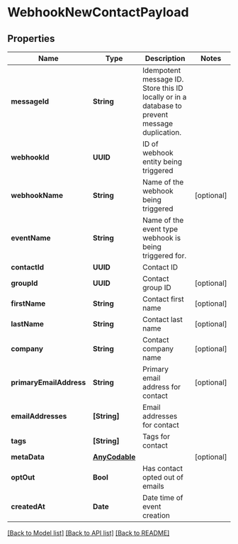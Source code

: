 # WebhookNewContactPayload

## Properties
Name | Type | Description | Notes
------------ | ------------- | ------------- | -------------
**messageId** | **String** | Idempotent message ID. Store this ID locally or in a database to prevent message duplication. | 
**webhookId** | **UUID** | ID of webhook entity being triggered | 
**webhookName** | **String** | Name of the webhook being triggered | [optional] 
**eventName** | **String** | Name of the event type webhook is being triggered for. | 
**contactId** | **UUID** | Contact ID | 
**groupId** | **UUID** | Contact group ID | [optional] 
**firstName** | **String** | Contact first name | [optional] 
**lastName** | **String** | Contact last name | [optional] 
**company** | **String** | Contact company name | [optional] 
**primaryEmailAddress** | **String** | Primary email address for contact | [optional] 
**emailAddresses** | **[String]** | Email addresses for contact | 
**tags** | **[String]** | Tags for contact | 
**metaData** | [**AnyCodable**]() |  | [optional] 
**optOut** | **Bool** | Has contact opted out of emails | 
**createdAt** | **Date** | Date time of event creation | 

[[Back to Model list]](../README#documentation-for-models) [[Back to API list]](../README#documentation-for-api-endpoints) [[Back to README]](../README)


